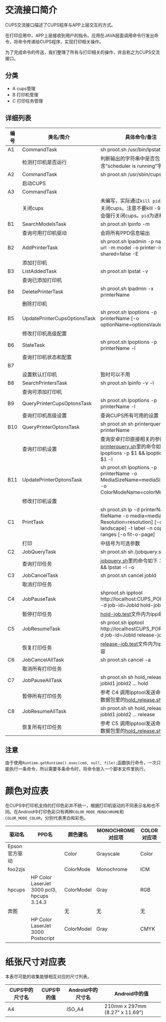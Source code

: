 # 交流接口简介

CUPS交流接口描述了CUPS程序与APP上层交互的方式。

在打印应用中，APP上层接收到用户的指令。应用在JAVA层面调用命令行发出命令，将命令传递给CUPS程序，实现打印相关操作。

为了完成命令的传送，我们整理了所有与打印相关的操作，并且称之为CUPS交流接口。

## 分类

* A cups管理
* B 打印机管理
* C 打印任务管理

## 详细列表

| 编号 | 类名/简介 | 具体命令/备注 |
|---|---|---|
|A1| CommandTask|sh proot.sh /usr/bin/lpstat -r|
||检测打印机是否运行|判断输出的字符串中是否包含“scheduler is running”字段
|A2| CommandTask|sh proot.sh /usr/sbin/cupsd -f|
||启动CUPS||
|A3| CommandTask|
||关闭cups|未编写，实际通过`kill pid`即可正常关闭cups。注意不要kill -9 pid，这会强行关闭cups。`pid`为进程号。
|B1| SearchModelsTask|sh proot.sh lpinfo -m|
||查询可用打印机驱动|会将所有PPD信息输出
|B2| AddPrinterTask|sh proot.sh lpadmin -p name -v url -m model -o printer-is-shared=false -E|
||添加打印机|
|B3| ListAddedTask|sh proot.sh lpstat -v|
||查询已添加打印机|
|B4| DeletePrinterTask|sh proot.sh lpadmin -x printerName|
||删除打印机|
|B5| UpdatePrinterCupsOptionsTask|sh proot.sh lpoptions -p printerName [-o optionName=optionsVaule]...|
||修改打印机高级配置|
|B6| StateTask|sh proot.sh lpoptions -p printerName -l
||查询打印机状态和配置|
|B7| |
||设置默认打印机|暂时可以不用
|B8| SearchPrintersTask|sh proot.sh lpinfo -v -l|
||查询可添加打印机|
|B9| QueryPrinterCupsOptonsTask|sh proot.sh lpoptions -p printerName -l|
||查询打印机高级设置|查询CUPS所有可用的设置
|B10|QueryPrinterOptonsTask|sh proot.sh sh printerquery.sh printerName
||查询打印机设置|查询安卓打印直接相关的参数，[printerquery.sh](https://github.com/openthos/printer-analysis/blob/dev/shell/printerquery.sh)里的命令如下：lpoptions -p $1 && lpoptions -p $1 -l
|B11|UpdatePrinterOptonsTask|sh proot.sh lpoptions -p printerName -o MediaSizeName=mediaSizeValue -o ColorModeName=colorModeValue
||修改打印机设置|
|C1|PrintTask|sh proot.sh lp -d printerName fileName -o media=mediaSize [-o Resolution=resolution] [-o landscape] -t label -n copies -P ranges [-o fit-o-page]|
||打印|中括号为可选参数
|C2|JobQueryTask|sh proot.sh sh /jobquery.sh |
||查询打印任务| [jobquery.sh](https://github.com/openthos/printer-analysis/blob/dev/shell/jobquery.sh)里的命令如下：lpq -a && lpstat -l -o
|C3|JobCancelTask|sh proot.sh cancel jobId
||取消打印任务|
|C4|JobPauseTask|shproot.sh ipptool http://localhost:CUPS_PORT/jobs -d job-id=JobId hold-job.test
||暂停打印任务|[hold-job.test](https://github.com/openthos/printer-analysis/blob/dev/shell/hold-job.test)文件内为ipp命令内容
|C5|JobResumeTask|sh proot.sh ipptool http://localhostCUPS_PORT/jobs -d job-id=JobId release-job.test
||恢复打印任务|[release-job.test](https://github.com/openthos/printer-analysis/blob/dev/shell/release-job.test)文件内为ipp命令内容
|C6|JobCancelAllTask|sh proot.sh cancel -a
||取消所有打印任务
|C7|JobPauseAllTask|sh proot.sh sh hold_release.sh jobId1 jobId2 ... hold
||暂停所有打印任务|参考 C4 调用ipptool发送命令，详见数据包里的[hold_release.sh](https://github.com/openthos/printer-analysis/blob/dev/shell/hold_release.sh)
|C8|JobResumeAllTask|sh proot.sh sh hold_release.sh jobId1 jobId2 ... release
||恢复所有打印任务|参考 C5 调用ipptool发送命令，详见数据包里的[hold_release.sh](https://github.com/openthos/printer-analysis/blob/dev/shell/hold_release.sh)

## 注意

由于使用`Runtime.getRuntime().exec(cmd, null, file);`函数执行命令，一次只能执行一条命令，所以需要多条命令时，将命令放入一个脚本文件里执行。

# 颜色对应表

在CUPS中打印机支持的打印色彩并不统一，根据打印机驱动的不同表示名称也不同。在Android中打印色彩只有两种`COLOR_MODE_MONOCHROME`和`COLOR_MODE_COLOR`，分别代表黑白和彩色。

|驱动名|PPD名|颜色键名|MONOCHROME对应项|COLOR对应项
|---|---|---|---|---
|Epson官方驱动||Color|Grayscale|Color
|foo2zjs||ColorMode|Monochrome|ICM
|hpcups|HP Color LaserJet 3000 pcl3, hpcups 3.14.3|ColorModel|Gray|RGB
|奔图||无|无|无
||HP Color LaserJet 3000 Postscript|ColorModel|Gray|CMYK

# 纸张尺寸对应表

本表尽可能的收集能够相互对应的尺寸列表。

|CUPS中的尺寸名|CUPS中的值|Android中的尺寸名|Android中的值
|---|---|---|---
|A4||ISO_A4|210mm x 297mm (8.27" x 11.69")
